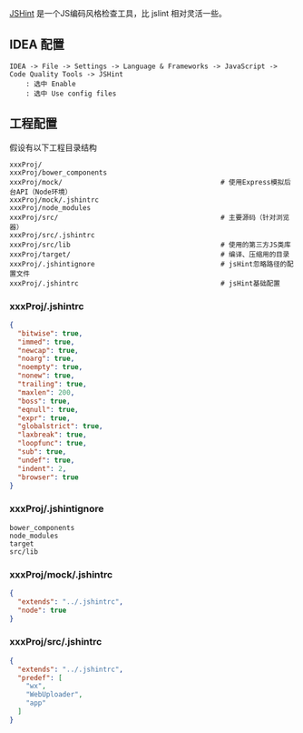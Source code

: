 

[JSHint](http://jshint.com/) 是一个JS编码风格检查工具，比 jslint 相对灵活一些。

## IDEA 配置

```
IDEA -> File -> Settings -> Language & Frameworks -> JavaScript -> Code Quality Tools -> JSHint
    : 选中 Enable
    : 选中 Use config files
```


## 工程配置

假设有以下工程目录结构

```
xxxProj/
xxxProj/bower_components
xxxProj/mock/                                       # 使用Express模拟后台API（Node环境）
xxxProj/mock/.jshintrc
xxxProj/node_modules
xxxProj/src/                                        # 主要源码（针对浏览器）
xxxProj/src/.jshintrc
xxxProj/src/lib                                     # 使用的第三方JS类库
xxxProj/target/                                     # 编译、压缩用的目录
xxxProj/.jshintignore                               # jsHint忽略路径的配置文件
xxxProj/.jshintrc                                   # jsHint基础配置
```

### xxxProj/.jshintrc

```json
{
  "bitwise": true,
  "immed": true,
  "newcap": true,
  "noarg": true,
  "noempty": true,
  "nonew": true,
  "trailing": true,
  "maxlen": 200,
  "boss": true,
  "eqnull": true,
  "expr": true,
  "globalstrict": true,
  "laxbreak": true,
  "loopfunc": true,
  "sub": true,
  "undef": true,
  "indent": 2,
  "browser": true
}
```

### xxxProj/.jshintignore

```
bower_components
node_modules
target
src/lib
```


### xxxProj/mock/.jshintrc

```json
{
  "extends": "../.jshintrc",
  "node": true
}
```

### xxxProj/src/.jshintrc

```json
{
  "extends": "../.jshintrc",
  "predef": [
    "wx",
    "WebUploader",
    "app"
  ]
}
```


